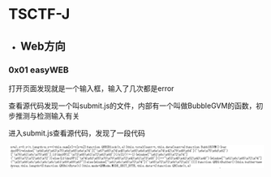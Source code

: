 # TSCTF-J

* ## Web方向

### 0x01 easyWEB

打开页面发现就是一个输入框，输入了几次都是error

查看源代码发现一个叫submit.js的文件，内部有一个叫做BubbleGVM的函数，初步推测与检测输入有关

进入submit.js查看源代码，发现了一段代码

![](/assets/import.png)




